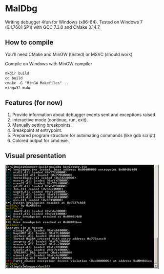 # MalDbg

Writing debugger 4fun for Windows (x86-64).
Tested on Windows 7 (6.1.7601 SP1) with GCC 7.3.0 and CMake 3.14.7.

## How to compile
You'll need CMake and MinGW (tested) or MSVC (should work)

Compile on Windows with MinGW compiler

```
mkdir build
cd build
cmake -G "MinGW Makefiles" ..
mingw32-make
```

## Features (for now)

1. Provide information about debugger events sent and exceptions raised. 
2. Interactive mode (continue, run, exit).
3. Manually setting breakpoints.
4. Breakpoint at entrypoint.
5. Prepared program structure for automating commands (like gdb script).
6. Colored output for cmd.exe.

## Visual presentation 

![](screen.png) 